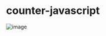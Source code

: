 # counter-javascript
![image](https://user-images.githubusercontent.com/79495831/161497877-41bf5269-3e1e-4faf-aaf4-3c3ddabebd3e.png)
